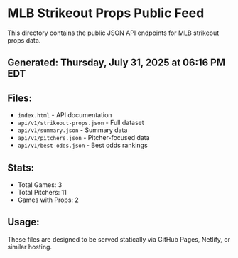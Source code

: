 # MLB Strikeout Props Public Feed

This directory contains the public JSON API endpoints for MLB strikeout props data.

## Generated: Thursday, July 31, 2025 at 06:16 PM EDT

## Files:
- `index.html` - API documentation
- `api/v1/strikeout-props.json` - Full dataset
- `api/v1/summary.json` - Summary data
- `api/v1/pitchers.json` - Pitcher-focused data  
- `api/v1/best-odds.json` - Best odds rankings

## Stats:
- Total Games: 3
- Total Pitchers: 11
- Games with Props: 2

## Usage:
These files are designed to be served statically via GitHub Pages, Netlify, or similar hosting.
